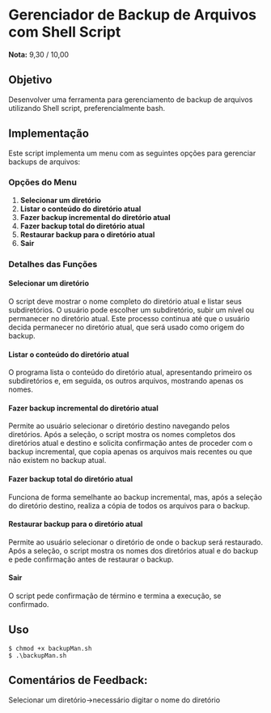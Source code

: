 # Gerenciador de Backup de Arquivos com Shell Script

**Nota:** 9,30 / 10,00

## Objetivo

Desenvolver uma ferramenta para gerenciamento de backup de arquivos utilizando Shell script, preferencialmente bash.

## Implementação

Este script implementa um menu com as seguintes opções para gerenciar backups de arquivos:

### Opções do Menu

1. **Selecionar um diretório**
2. **Listar o conteúdo do diretório atual**
3. **Fazer backup incremental do diretório atual**
4. **Fazer backup total do diretório atual**
5. **Restaurar backup para o diretório atual**
6. **Sair**

### Detalhes das Funções

#### Selecionar um diretório

O script deve mostrar o nome completo do diretório atual e listar seus subdiretórios. O usuário pode escolher um subdiretório, subir um nível ou permanecer no diretório atual. Este processo continua até que o usuário decida permanecer no diretório atual, que será usado como origem do backup.

#### Listar o conteúdo do diretório atual

O programa lista o conteúdo do diretório atual, apresentando primeiro os subdiretórios e, em seguida, os outros arquivos, mostrando apenas os nomes.

#### Fazer backup incremental do diretório atual

Permite ao usuário selecionar o diretório destino navegando pelos diretórios. Após a seleção, o script mostra os nomes completos dos diretórios atual e destino e solicita confirmação antes de proceder com o backup incremental, que copia apenas os arquivos mais recentes ou que não existem no backup atual.

#### Fazer backup total do diretório atual

Funciona de forma semelhante ao backup incremental, mas, após a seleção do diretório destino, realiza a cópia de todos os arquivos para o backup.

#### Restaurar backup para o diretório atual

Permite ao usuário selecionar o diretório de onde o backup será restaurado. Após a seleção, o script mostra os nomes dos diretórios atual e do backup e pede confirmação antes de restaurar o backup.

#### Sair

O script pede confirmação de término e termina a execução, se confirmado.

## Uso

```
$ chmod +x backupMan.sh
$ .\backupMan.sh
```
## Comentários de Feedback:
Selecionar um diretório->necessário digitar o nome do diretório

